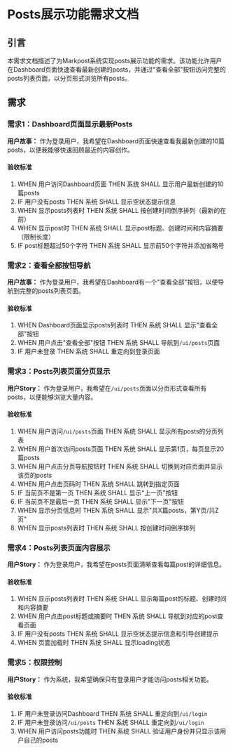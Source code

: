 # Posts展示功能需求文档

## 引言

本需求文档描述了为Markpost系统实现posts展示功能的需求。该功能允许用户在Dashboard页面快速查看最新创建的posts，并通过"查看全部"按钮访问完整的posts列表页面，以分页形式浏览所有posts。

## 需求

### 需求1：Dashboard页面显示最新Posts

**用户故事：** 作为登录用户，我希望在Dashboard页面快速查看我最新创建的10篇posts，以便我能够快速回顾最近的内容创作。

#### 验收标准

1. WHEN 用户访问Dashboard页面 THEN 系统 SHALL 显示用户最新创建的10篇posts
2. IF 用户没有posts THEN 系统 SHALL 显示空状态提示信息
3. WHEN 显示posts列表时 THEN 系统 SHALL 按创建时间倒序排列（最新的在前）
4. WHEN 显示post时 THEN 系统 SHALL 显示post标题、创建时间和内容摘要（限制长度）
5. IF post标题超过50个字符 THEN 系统 SHALL 显示前50个字符并添加省略号

### 需求2：查看全部按钮导航

**用户故事：** 作为登录用户，我希望在Dashboard有一个"查看全部"按钮，以便导航到完整的posts列表页面。

#### 验收标准

1. WHEN Dashboard页面显示posts列表时 THEN 系统 SHALL 显示"查看全部"按钮
2. WHEN 用户点击"查看全部"按钮 THEN 系统 SHALL 导航到`/ui/posts`页面
3. IF 用户未登录 THEN 系统 SHALL 重定向到登录页面

### 需求3：Posts列表页面分页显示

**用户Story：** 作为登录用户，我希望在`/ui/posts`页面以分页形式查看所有posts，以便能够浏览大量内容。

#### 验收标准

1. WHEN 用户访问`/ui/posts`页面 THEN 系统 SHALL 显示所有posts的分页列表
2. WHEN 用户首次访问posts页面 THEN 系统 SHALL 显示第1页，每页显示20篇posts
3. WHEN 用户点击分页导航按钮时 THEN 系统 SHALL 切换到对应页面并显示该页的posts
4. WHEN 用户点击页码时 THEN 系统 SHALL 跳转到指定页面
5. IF 当前页不是第一页 THEN 系统 SHALL 显示"上一页"按钮
6. IF 当前页不是最后一页 THEN 系统 SHALL 显示"下一页"按钮
7. WHEN 显示分页信息时 THEN 系统 SHALL 显示"共X篇posts，第Y页/共Z页"
8. WHEN 显示posts列表时 THEN 系统 SHALL 按创建时间倒序排列

### 需求4：Posts列表页面内容展示

**用户Story：** 作为登录用户，我希望在posts页面清晰查看每篇post的详细信息。

#### 验收标准

1. WHEN 显示posts列表时 THEN 系统 SHALL 显示每篇post的标题、创建时间和内容摘要
2. WHEN 用户点击post标题或摘要时 THEN 系统 SHALL 导航到对应的post查看页面
3. IF 用户没有posts THEN 系统 SHALL 显示空状态提示信息和引导创建提示
4. WHEN 页面加载时 THEN 系统 SHALL 显示loading状态

### 需求5：权限控制

**用户Story：** 作为系统，我希望确保只有登录用户才能访问posts相关功能。

#### 验收标准

1. IF 用户未登录访问Dashboard THEN 系统 SHALL 重定向到`/ui/login`
2. IF 用户未登录访问`/ui/posts` THEN 系统 SHALL 重定向到`/ui/login`
3. WHEN 用户访问posts功能时 THEN 系统 SHALL 验证用户身份并只显示该用户自己的posts